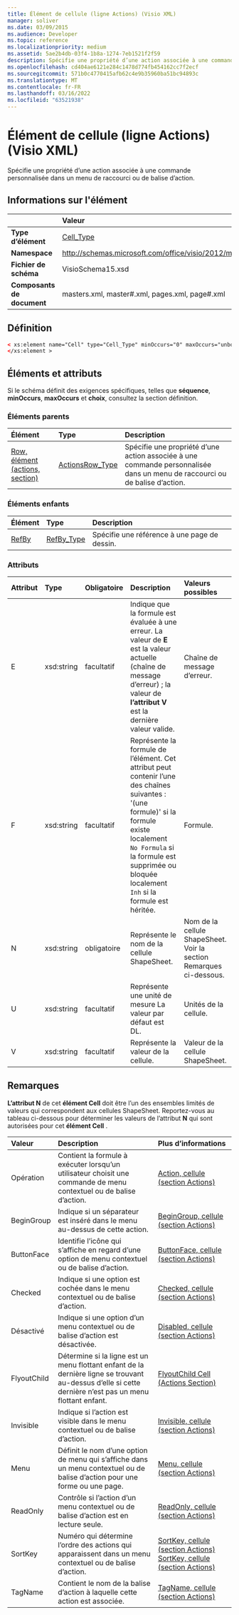 ```yaml
---
title: Élément de cellule (ligne Actions) (Visio XML)
manager: soliver
ms.date: 03/09/2015
ms.audience: Developer
ms.topic: reference
ms.localizationpriority: medium
ms.assetid: 5ae2b4db-03f4-1b8a-1274-7eb1521f2f59
description: Spécifie une propriété d’une action associée à une commande personnalisée dans un menu de raccourci ou de balise d’action.
ms.openlocfilehash: cd404ae6121e284c1478d774fb454162cc7f2ecf
ms.sourcegitcommit: 571b0c4770415afb62c4e9b35960ba51bc94893c
ms.translationtype: MT
ms.contentlocale: fr-FR
ms.lasthandoff: 03/16/2022
ms.locfileid: "63521938"
---
```

# <a name="cell-element-actions-row-visio-xml"></a>Élément de cellule (ligne Actions) (Visio XML)

Spécifie une propriété d’une action associée à une commande personnalisée dans un menu de raccourci ou de balise d’action.
  
## <a name="element-information"></a>Informations sur l'élément

||Valeur |
|:-----|:-----|
|**Type d’élément** <br/> |[Cell_Type](cell_type-complextypevisio-xml.md) <br/> |
|**Namespace** <br/> |http://schemas.microsoft.com/office/visio/2012/main  <br/> |
|**Fichier de schéma** <br/> |VisioSchema15.xsd  <br/> |
|**Composants de document** <br/> |masters.xml, master#.xml, pages.xml, page#.xml  <br/> |
   
## <a name="definition"></a>Définition

```XML
< xs:element name="Cell" type="Cell_Type" minOccurs="0" maxOccurs="unbounded" >
</xs:element >
```

## <a name="elements-and-attributes"></a>Éléments et attributs

Si le schéma définit des exigences spécifiques, telles que **séquence**, **minOccurs**, **maxOccurs** et **choix**, consultez la section définition. 
  
### <a name="parent-elements"></a>Éléments parents

|**Élément**|**Type**|**Description**|
|:-----|:-----|:-----|
|[Row, élément (actions, section)](row-element-actions-sectionvisio-xml.md) <br/> |[ActionsRow_Type](actionsrow_type-complextypevisio-xml.md) <br/> |Spécifie une propriété d’une action associée à une commande personnalisée dans un menu de raccourci ou de balise d’action. |
   
### <a name="child-elements"></a>Éléments enfants

|**Élément**|**Type**|**Description**|
|:-----|:-----|:-----|
|[RefBy](refby-element-cell_type-complextypevisio-xml.md) <br/> |[RefBy_Type](refby_type-complextypevisio-xml.md) <br/> |Spécifie une référence à une page de dessin. |
   
### <a name="attributes"></a>Attributs

|**Attribut**|**Type**|**Obligatoire**|**Description**|**Valeurs possibles**|
|:-----|:-----|:-----|:-----|:-----|
|E  <br/> |xsd:string  <br/> |facultatif  <br/> |Indique que la formule est évaluée à une erreur. La valeur de **E** est la valeur actuelle (chaîne de message d’erreur) ; la valeur de **l’attribut V** est la dernière valeur valide. |Chaîne de message d’erreur. |
|F  <br/> |xsd:string  <br/> |facultatif  <br/> | Représente la formule de l’élément. Cet attribut peut contenir l’une des chaînes suivantes :  <br/>  '(une formule)' si la formule existe localement  <br/>  `No Formula` si la formule est supprimée ou bloquée localement  <br/>  `Inh` si la formule est héritée. |Formule. |
|N  <br/> |xsd:string  <br/> |obligatoire  <br/> |Représente le nom de la cellule ShapeSheet. |Nom de la cellule ShapeSheet. Voir la section Remarques ci-dessous. |
|U  <br/> |xsd:string  <br/> |facultatif  <br/> |Représente une unité de mesure La valeur par défaut est DL. |Unités de la cellule. |
|V  <br/> |xsd:string  <br/> |facultatif  <br/> |Représente la valeur de la cellule. |Valeur de la cellule ShapeSheet. |
   
## <a name="remarks"></a>Remarques

**L’attribut N** de cet **élément Cell** doit être l’un des ensembles limités de valeurs qui correspondent aux cellules ShapeSheet. Reportez-vous au tableau ci-dessous pour déterminer les valeurs de l’attribut **N** qui sont autorisées pour cet **élément Cell** . 
  
|**Valeur**|**Description**|**Plus d’informations**|
|:-----|:-----|:-----|
|Opération  <br/> |Contient la formule à exécuter lorsqu’un utilisateur choisit une commande de menu contextuel ou de balise d’action. |[Action, cellule (section Actions)](action-cell-actions-section.md) <br/> |
|BeginGroup  <br/> |Indique si un séparateur est inséré dans le menu au-dessus de cette action. |[BeginGroup, cellule (section Actions)](begingroup-cell-actions-section.md) <br/> |
|ButtonFace  <br/> |Identifie l’icône qui s’affiche en regard d’une option de menu contextuel ou de balise d’action. |[ButtonFace, cellule (section Actions)](buttonface-cell-actions-section.md) <br/> |
|Checked  <br/> |Indique si une option est cochée dans le menu contextuel ou de balise d’action. |[Checked, cellule (section Actions)](checked-cell-actions-section.md) <br/> |
|Désactivé  <br/> |Indique si une option d’un menu contextuel ou de balise d’action est désactivée. |[Disabled, cellule (section Actions)](disabled-cell-actions-section.md) <br/> |
|FlyoutChild  <br/> |Détermine si la ligne est un menu flottant enfant de la dernière ligne se trouvant au-dessus d’elle si cette dernière n’est pas un menu flottant enfant. |[FlyoutChild Cell (Actions Section)](flyoutchild-cell-actions-section.md) <br/> |
|Invisible  <br/> |Indique si l’action est visible dans le menu contextuel ou de balise d’action. |[Invisible, cellule (section Actions)](invisible-cell-actions-section.md) <br/> |
|Menu  <br/> |Définit le nom d’une option de menu qui s’affiche dans un menu contextuel ou de balise d’action pour une forme ou une page. |[Menu, cellule (section Actions)](menu-cell-actions-section.md) <br/> |
|ReadOnly  <br/> |Contrôle si l’action d’un menu contextuel ou de balise d’action est en lecture seule. |[ReadOnly, cellule (section Actions)](readonly-cell-actions-section.md) <br/> |
|SortKey  <br/> |Numéro qui détermine l’ordre des actions qui apparaissent dans un menu contextuel ou de balise d’action. |[SortKey, cellule (section Actions) SortKey, cellule (section Actions)](sortkey-cell-actions-section.md) <br/> |
|TagName  <br/> |Contient le nom de la balise d’action à laquelle cette action est associée. |[TagName, cellule (section Actions)](tagname-cell-actions-section.md) <br/> |
   


